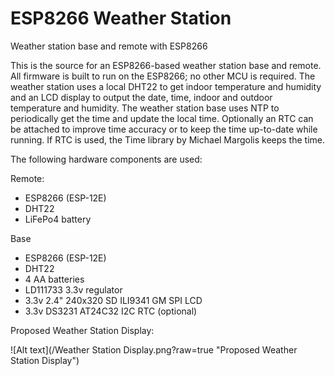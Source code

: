 # ESP8266 Weather Station
Weather station base and remote with ESP8266

This is the source for an ESP8266-based weather station base and remote.
All firmware is built to run on the ESP8266; no other MCU is required.
The weather station uses a local DHT22 to get indoor temperature and
humidity and an LCD display to output the date, time, indoor and outdoor
temperature and humidity. The weather station base uses NTP to
periodically get the time and update the local time. Optionally an RTC
can be attached to improve time accuracy or to keep the time up-to-date
while running. If RTC is used, the Time library by Michael Margolis
keeps the time.

The following hardware components are used:

Remote:
- ESP8266 (ESP-12E)
- DHT22
- LiFePo4 battery

Base
- ESP8266 (ESP-12E)
- DHT22
- 4 AA batteries
- LD111733 3.3v regulator
- 3.3v 2.4" 240x320 SD ILI9341 GM SPI LCD
- 3.3v DS3231 AT24C32 I2C RTC (optional)

Proposed Weather Station Display:

![Alt text](/Weather Station Display.png?raw=true "Proposed Weather Station Display")

